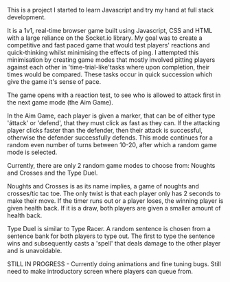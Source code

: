 This is a project I started to learn Javascript and try my hand at full stack development.

It is a 1v1, real-time browser game built using Javascript, CSS and HTML with a large reliance on the Socket.io library. My goal was to create a competitive and fast paced game that would test
players' reactions and quick-thinking whilst minimising the effects of ping. I attempted this minimisation by creating game modes that mostly
involved pitting players against each other in 'time-trial-like'tasks where upon completion, their times would be compared. These tasks occur in quick succession which give the game it's sense
of pace.

The game opens with a reaction test, to see who is allowed to attack first in the next game mode (the Aim Game).

In the Aim Game, each player is given a marker, that can be of either type 'áttack' or 'defend', that they must click as fast as they can. If the attacking player clicks faster than the defender,
then their attack is successful, otherwise the defender successfully defends.
This mode continues for a random even number of turns between 10-20, after which a random game mode is selected.

Currently, there are only 2 random game modes to choose from: Noughts and Crosses and the Type Duel.

Noughts and Crosses is as its name implies, a game of noughts and crosses/tic tac toe. The only twist is that each player only has 2 seconds to make their move. If the timer runs out or a player loses,
the winning player is given health back. If it is a draw, both players are given a smaller amount of health back.

Type Duel is similar to Type Racer. A random sentence is chosen from a sentence bank for both players to type out. The first to type the sentence wins and subsequently casts a 'spell' that deals damage
to the other player and is unavoidable.


STILL IN PROGRESS - Currently doing animations and fine tuning bugs. Still need to make introductory screen where players can queue from.